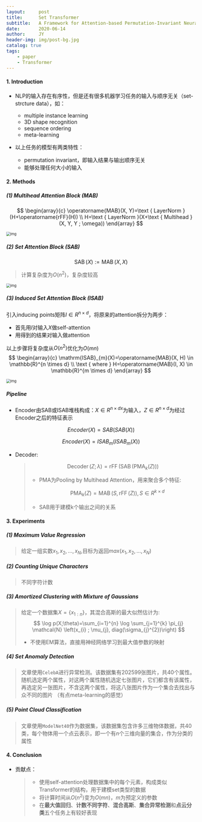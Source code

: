 ```yaml
---
layout:     post
title:      Set Transformer
subtitle:   A Framework for Attention-based Permutation-Invariant Neural Networks
date:       2020-06-14
author:     JY
header-img: img/post-bg.jpg
catalog: true
tags:
    - paper
    - Transformer
---
```


#### 1. Introduction

- NLP的输入存在有序性，但是还有很多机器学习任务的输入与顺序无关（set-strcture data），如：

  - multiple instance learning
  - 3D shape recognition
  - sequence ordering
  - meta-learning

- 以上任务的模型有两类特性：

  - permutation invariant，即输入结果与输出顺序无关
  - 能够处理任何大小的输入

  

#### 2. Methods

##### (1) Multihead Attention Block (MAB)

$$
\begin{array}{c}
\operatorname{MAB}(X, Y)=\text { LayerNorm }(H+\operatorname{rFF}(H)) \\
H=\text { LayerNorm }(X+\text { Multihead }(X, Y, Y ; \omega))
\end{array}
$$

<img src="https://github.com/ZJU-CVs/zju-cvs.github.io/raw/master/img/picture/set_transformer3.png" alt="img" style="zoom:67%;" />



##### (2) Set Attention Block (SAB)

$$
\operatorname{SAB}(X):=\operatorname{MAB}(X, X)
$$

> 计算复杂度为$O(n^2)$，复杂度较高

<img src="https://github.com/ZJU-CVs/zju-cvs.github.io/raw/master/img/picture/set_transformer2.png" alt="img" style="zoom:67%;" />

##### (3) Induced Set Attention Block (ISAB)

引入inducing points矩阵$I\in R^{n\times d}$，将原来的attention拆分为两步：

- 首先用$I$对输入$X$做self-attention
- 用得到的结果对输入做attention



以上步骤将复杂度从$O(n^2)$优化为$O(mn)$          
$$
\begin{array}{c}
\mathrm{ISAB}_{m}(X)=\operatorname{MAB}(X, H) \in \mathbb{R}^{n \times d} \\
\text { where } H=\operatorname{MAB}(I, X) \in \mathbb{R}^{m \times d}
\end{array}
$$


<img src="https://github.com/ZJU-CVs/zju-cvs.github.io/raw/master/img/picture/set_transformer1.png" alt="img" style="zoom:67%;" />

##### Pipeline

- Encoder由SAB或ISAB堆栈构成：$X\in R^{n\times dx}$为输入，$Z\in R^{n\times d}$为经过Encoder之后的特征表示

$$
Encoder(X)=SAB(SAB(X))
$$

$$
Encoder(X)=ISAB_m(ISAB_m(X))
$$



- Decoder:

  > $$
  > \operatorname{Decoder}(Z ; \lambda)=\operatorname{rFF}\left(\operatorname{SAB}\left(\operatorname{PMA}_{k}(Z)\right)\right)
  > $$
  >
  > - PMA为Pooling by Multihead Attention，用来聚合多个特征:
  >
  >   $$\operatorname{PMA}_{k}(Z)=\operatorname{MAB}(S, \operatorname{rFF}(Z)), S\in R^{k\times d}$$
  >
  > - SAB用于建模k个输出之间的关系



#### 3. Experiments

##### (1) Maximum Value Regression

> 给定一组实数${x_1,x_2,...,x_N}$,目标为返回$max(x_1,x_2,...,x_N)$



##### (2) Counting Unique Characters

> 不同字符计数



##### (3) Amortized Clustering with Mixture of Gaussians

> 给定一个数据集$X = \{x_{1:n}\}$，其混合高斯的最大似然估计为:                          
> $$
> \log p(X;\theta)=\sum_{i=1}^{n} \log \sum_{j=1}^{k} \pi_{j} \mathcal{N} \left(x_{i} ; \mu_{j}, diag(\sigma_{j}^{2})\right)
> $$
> 
>
> - 不使用EM算法，直接用神经网络学习到最大值参数的映射



##### (4) Set Anomaly Detection

> 文章使用`CelebA`进行异常检测。该数据集有202599张图片，共40个属性。随机选定两个属性，对这两个属性随机选定七张图片，它们都含有该属性，再选定另一张图片，不含这两个属性，将这八张图片作为一个集合去找出与众不同的图片 （有点meta-learning的感觉）



##### (5) Point Cloud Classiﬁcation

> 文章使用`ModelNet40`作为数据集，该数据集包含许多三维物体数据，共40类，每个物体用一个点云表示，即一个有$n$个三维向量的集合，作为分类的属性



#### 4. Conclusion

- 贡献点：

  > - 使用self-attention处理数据集中的每个元素，构成类似Transformer的结构，用于建模set类型的数据
  > - 将计算时间从$O(n^2)$变为$O(mn)$，$m$为预定义的参数
  > - 在**最大值回归**、**计数不同字符**、**混合高斯**、**集合异常检测**和**点云分类**五个任务上有较好表现